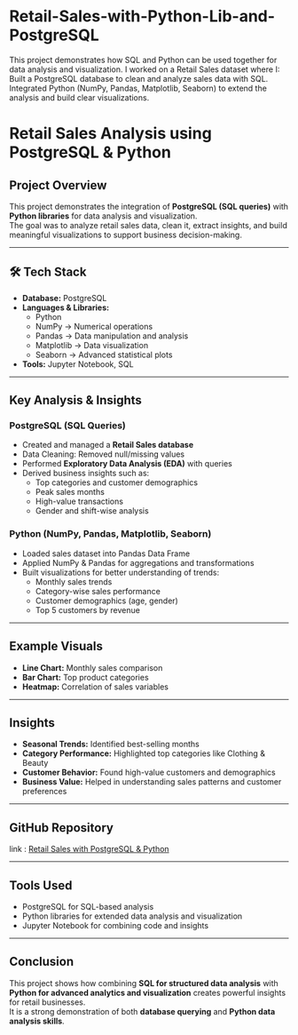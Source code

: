 # Retail-Sales-with-Python-Lib-and-PostgreSQL
This project demonstrates how SQL and Python can be used together for data analysis and visualization. I worked on a Retail Sales dataset where I:  Built a PostgreSQL database to clean and analyze sales data with SQL. Integrated Python (NumPy, Pandas, Matplotlib, Seaborn) to extend the analysis and build clear visualizations.


# Retail Sales Analysis using PostgreSQL & Python

## Project Overview
This project demonstrates the integration of **PostgreSQL (SQL queries)** with **Python libraries** for data analysis and visualization.  
The goal was to analyze retail sales data, clean it, extract insights, and build meaningful visualizations to support business decision-making.  

---

## 🛠 Tech Stack
- **Database:** PostgreSQL  
- **Languages & Libraries:**  
  - Python  
  - NumPy → Numerical operations  
  - Pandas → Data manipulation and analysis  
  - Matplotlib → Data visualization  
  - Seaborn → Advanced statistical plots  
- **Tools:** Jupyter Notebook, SQL  

---



##  Key Analysis & Insights

### PostgreSQL (SQL Queries)
- Created and managed a **Retail Sales database**  
- Data Cleaning: Removed null/missing values  
- Performed **Exploratory Data Analysis (EDA)** with queries  
- Derived business insights such as:  
  - Top categories and customer demographics  
  - Peak sales months  
  - High-value transactions  
  - Gender and shift-wise analysis  

### Python (NumPy, Pandas, Matplotlib, Seaborn)
- Loaded sales dataset into Pandas Data Frame  
- Applied NumPy & Pandas for aggregations and transformations  
- Built visualizations for better understanding of trends:  
  - Monthly sales trends  
  - Category-wise sales performance  
  - Customer demographics (age, gender)  
  - Top 5 customers by revenue  

---

## Example Visuals
- **Line Chart:** Monthly sales comparison  
- **Bar Chart:** Top product categories  
- **Heatmap:** Correlation of sales variables  

---

## Insights
- **Seasonal Trends:** Identified best-selling months  
- **Category Performance:** Highlighted top categories like Clothing & Beauty  
- **Customer Behavior:** Found high-value customers and demographics  
- **Business Value:** Helped in understanding sales patterns and customer preferences  

---

## GitHub Repository
link : [Retail Sales with PostgreSQL & Python](https://github.com/Ekansh870/Retail-Sales-with-Python-Lib-and-PostgreSQL)

---

## Tools Used
- PostgreSQL for SQL-based analysis  
- Python libraries for extended data analysis and visualization  
- Jupyter Notebook for combining code and insights  

---

##  Conclusion
This project shows how combining **SQL for structured data analysis** with **Python for advanced analytics and visualization** creates powerful insights for retail businesses.  
It is a strong demonstration of both **database querying** and **Python data analysis skills**.
